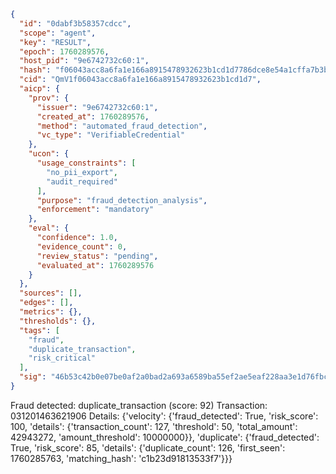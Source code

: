 ```json
{
  "id": "0dabf3b58357cdcc",
  "scope": "agent",
  "key": "RESULT",
  "epoch": 1760289576,
  "host_pid": "9e6742732c60:1",
  "hash": "f06043acc8a6fa1e166a8915478932623b1cd1d7786dce8e54a1cffa7b3b2425",
  "cid": "QmV1f06043acc8a6fa1e166a8915478932623b1cd1d7",
  "aicp": {
    "prov": {
      "issuer": "9e6742732c60:1",
      "created_at": 1760289576,
      "method": "automated_fraud_detection",
      "vc_type": "VerifiableCredential"
    },
    "ucon": {
      "usage_constraints": [
        "no_pii_export",
        "audit_required"
      ],
      "purpose": "fraud_detection_analysis",
      "enforcement": "mandatory"
    },
    "eval": {
      "confidence": 1.0,
      "evidence_count": 0,
      "review_status": "pending",
      "evaluated_at": 1760289576
    }
  },
  "sources": [],
  "edges": [],
  "metrics": {},
  "thresholds": {},
  "tags": [
    "fraud",
    "duplicate_transaction",
    "risk_critical"
  ],
  "sig": "46b53c42b0e07be0af2a0bad2a693a6589ba55ef2ae5eaf228aa3e1d76fbc5da"
}
```

Fraud detected: duplicate_transaction (score: 92)
Transaction: 031201463621906
Details: {'velocity': {'fraud_detected': True, 'risk_score': 100, 'details': {'transaction_count': 127, 'threshold': 50, 'total_amount': 42943272, 'amount_threshold': 10000000}}, 'duplicate': {'fraud_detected': True, 'risk_score': 85, 'details': {'duplicate_count': 126, 'first_seen': 1760285763, 'matching_hash': 'c1b23d91813533f7'}}}